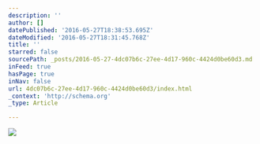 ```yaml
---
description: ''
author: []
datePublished: '2016-05-27T18:38:53.695Z'
dateModified: '2016-05-27T18:31:45.768Z'
title: ''
starred: false
sourcePath: _posts/2016-05-27-4dc07b6c-27ee-4d17-960c-4424d0be60d3.md
inFeed: true
hasPage: true
inNav: false
url: 4dc07b6c-27ee-4d17-960c-4424d0be60d3/index.html
_context: 'http://schema.org'
_type: Article

---
```

![](https://the-grid-user-content.s3-us-west-2.amazonaws.com/ffa7e04e-5102-4581-bf1c-b0f578ca1aca.jpg)